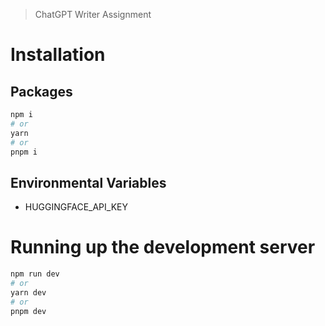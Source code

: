 > ChatGPT Writer Assignment

# Installation

## Packages

```bash
npm i
# or
yarn
# or
pnpm i
```
## Environmental Variables

- HUGGINGFACE_API_KEY


# Running up the development server

```bash
npm run dev
# or
yarn dev
# or
pnpm dev
```
